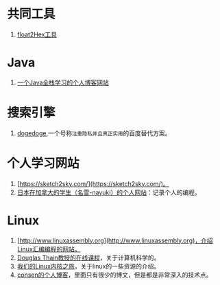 # 共同工具

1. [float2Hex工具](https://gregstoll.dyndns.org/~gregstoll/floattohex/)


# Java

1. [一个Java全栈学习的个人博客网站](https://how2j.cn/?p=72711)

# 搜索引擎

1. [dogedoge](https://www.dogedoge.com/),一个号称`注重隐私并且真正实用`的百度替代方案。

# 个人学习网站

1. [https://sketch2sky.com/](https://sketch2sky.com/)。
2. [日本在加拿大的学生（名雪-nayuki）的个人网站](https://www.nayuki.io)：记录个人的编程。

# Linux

1. [http://www.linuxassembly.org](http://www.linuxassembly.org)，介绍Linux汇编编程的网站。
2. [Douglas Thain教授的在线课程](https://www3.nd.edu)，关于计算机科学的。
3. [我们的Linux内核之旅](http://www.kerneltravel.net/)，关于linux的一些资源的介绍。
4. [consen的个人博客](https://consen.github.io/)，里面只有很少的博文，但是都是非常深入的技术点。